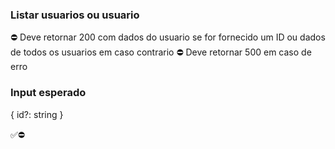 ### Listar usuarios ou usuario

⛔ Deve retornar 200 com dados do usuario se for fornecido um ID ou dados de todos os usuarios em caso contrario
⛔ Deve retornar 500 em caso de erro


### Input esperado
{
    id?: string
}

✅⛔